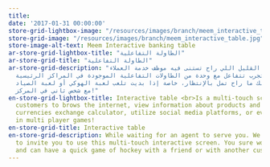 ```yaml
---
title: 
date: '2017-01-31 00:00:00'
store-grid-lightbox-image: "/resources/images/branch/meem_interactive_table.jpg"
store-grid-image: "/resources/images/branch/meem_interactive_table.jpg"
store-image-alt-text: Meem Interactive banking table
ar-store-grid-lightbox-title: "الطاولة التفاعلية"
ar-store-grid-title: "الطاولة التفاعلية"
ar-store-grid-description: "في الوقت القليل اللي راح تستنى فيه موظف خدمة العملاء،
  نشجع إنك تجرب تتفاعل مع وحدة من الطاولات التفاعلية الموجودة في المراكز الرئيسية.
  أحنا متأكدين إنك ما راح تمل بالإنتظار، خاصة إذا بديت تلعب لعبة الهوكي أو لعبة الصياد
  مع شخص ثاني في المركز!"
en-store-grid-lightbox-title: Interactive table <br>Is a multi-touch screen that enables
  customers to brows the internet, view information about products and services, use
  currencies exchange calculator, utilize social media platforms, or even compete
  in multi player games!
en-store-grid-title: Interactive table
en-store-grid-description: While waiting for an agent to serve you. We would like
  to invite you to use this multi-touch interactive screen. You sure won't get bored
  and can have a quick game of hockey with a friend or with another customer!
---
```

